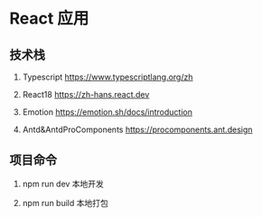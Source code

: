 # React 应用

## 技术栈

1. Typescript
https://www.typescriptlang.org/zh

2. React18
https://zh-hans.react.dev

3. Emotion
https://emotion.sh/docs/introduction

4. Antd&AntdProComponents
https://procomponents.ant.design

## 项目命令

1. npm run dev
本地开发

2. npm run build
本地打包